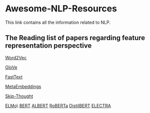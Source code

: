 # Awesome-NLP-Resources

This link contains all the information related to NLP.

## The Reading list of papers regarding feature representation perspective
[Word2Vec](https://arxiv.org/abs/1301.3781)

[GloVe](https://nlp.stanford.edu/pubs/glove.pdf)

[FastText](https://arxiv.org/abs/1607.04606)

[MetaEmbeddings](https://arxiv.org/abs/1804.05262)

[Skip-Thought](https://arxiv.org/abs/1506.06726)

[ELMo](https://arxiv.org/abs/1802.05365)\\
[BERT](https://arxiv.org/abs/1810.04805)
[ALBERT](https://arxiv.org/abs/1909.11942)
[RoBERTa](https://arxiv.org/abs/1907.11692)
[DistilBERT](https://arxiv.org/abs/1910.01108)
[ELECTRA](https://arxiv.org/abs/2003.10555)


